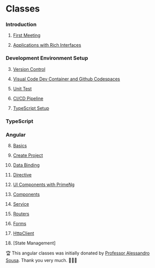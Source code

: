 Classes
====

### Introduction

1. [First Meeting](class/1-introduction/01-first-meeting.md)

2. [Applications with Rich Interfaces](class/1-introduction/02-applications-with-rich-interfaces.md)

### Development Environment Setup 

3. [Version Control](class/2-development-environment-setup/03-version-control.md)

4. [Visual Code Dev Container and Github Codespaces](class/2-development-environment-setup/04-devcontainer.md)

5. [Unit Test](class/2-development-environment-setup/05-unit-test.md)

6. [CI/CD Pipeline](class/2-development-environment-setup/06-pipeline.md)

7. [TypeScript Setup](class/2-development-environment-setup/07-typescript.md)

### TypeScript

### Angular

8. [Basics](class/4-angular/08-basics.md)

9. [Create Project](class/4-angular/09-create-project.md)

10. [Data Binding](class/4-angular/10-data-binding.md)

11. [Directive](class/4-angular/11-directives.md)

12. [UI Components with PrimeNg](class/4-angular/12-ui-components.md)

13. [Components](class/4-angular/13-components.md)

14. [Service](class/4-angular/14-services.md)

15. [Routers](class/4-angular/15-routers.md)

16. [Forms](class/4-angular/16-forms.md)

17. [HttpClient](class/4-angular/17-http-client.md)

18. [State Management]

:trophy: This angular classes was initially donated by [Professor Alessandro Sousa](https://github.com/alessandrojsouza). Thank you very much. 🚀🚀🚀
